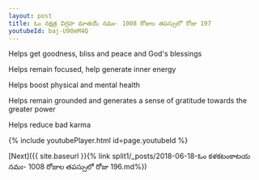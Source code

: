 ```yaml
---
layout: post
title: ఓం నక్షత్ర విగ్రహ మాతయే నమః- 1008 రోజుల తపస్సులో రోజు 197
youtubeId: baj-U90eM4Q
---
```

 
 
Helps get goodness, bliss and peace and God's blessings
 
Helps remain focused, help generate inner energy 
 
Helps boost physical and mental health 
 
Helps remain grounded and generates a sense of gratitude towards the greater power 
 
Helps reduce bad karma
 
 
 
 


{% include youtubePlayer.html id=page.youtubeId %}
 
[Next]({{ site.baseurl }}{% link  split1/_posts/2018-06-18-ఓం కళకటంకాటయ నమః- 1008 రోజుల తపస్సులో రోజు 196.md%})
 
